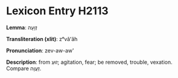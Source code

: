 # Lexicon Entry H2113

**Lemma**: זְוָעָה

**Transliteration (xlit)**: zᵉvâʻâh

**Pronunciation**: zev-aw-aw'

**Description**:
from זוּעַ; agitation, fear; be removed, trouble, vexation. Compare זַעֲוָה.
